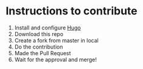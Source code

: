 # Instructions to contribute

1. Install and configure [Hugo](http://gohugo.io/)
2. Download this repo
3. Create a fork from master in local
4. Do the contribution
5. Made the Pull Request
6. Wait for the approval and merge!